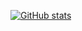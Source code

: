 [![GitHub stats](https://github-readme-stats.vercel.app/api?username=MonyaTechnik)](https://github.com/anuraghazra/github-readme-stats)
